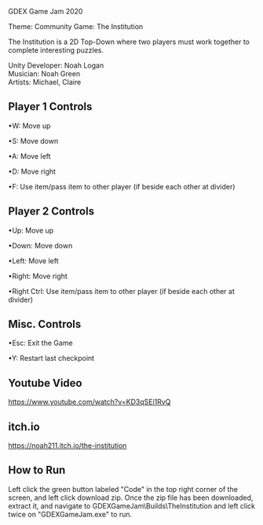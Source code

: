 GDEX Game Jam 2020

Theme: Community
Game: The Institution

The Institution is a 2D Top-Down where two players must work together to complete interesting puzzles.

Unity Developer: Noah Logan                                                                                             
Musician: Noah Green                                                                    
Artists: Michael, Claire

Player 1 Controls
-----------------
•W: Move up

•S: Move down

•A: Move left

•D: Move right

•F: Use item/pass item to other player (if beside each other at divider)

Player 2 Controls
-----------------
•Up: Move up

•Down: Move down

•Left: Move left

•Right: Move right

•Right Ctrl: Use item/pass item to other player (if beside each other at divider)

Misc. Controls
--------------
•Esc: Exit the Game

•Y: Restart last checkpoint

Youtube Video
-------------
https://www.youtube.com/watch?v=KD3qSEi1RvQ

itch.io
-------
https://noah211.itch.io/the-institution

How to Run
----------
Left click the green button labeled "Code" in the top right corner of the screen, and left click download zip. Once the zip file has been downloaded, extract it, and navigate to GDEXGameJam\Builds\TheInstitution and left click twice on "GDEXGameJam.exe" to run.
